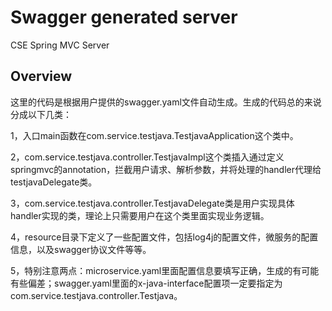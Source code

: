# Swagger generated server

CSE Spring MVC Server


## Overview
这里的代码是根据用户提供的swagger.yaml文件自动生成。生成的代码总的来说分成以下几类：

1，入口main函数在com.service.testjava.TestjavaApplication这个类中。

2，com.service.testjava.controller.TestjavaImpl这个类插入通过定义springmvc的annotation，拦截用户请求、解析参数，并将处理的handler代理给testjavaDelegate类。

3，com.service.testjava.controller.TestjavaDelegate类是用户实现具体handler实现的类，理论上只需要用户在这个类里面实现业务逻辑。


4，resource目录下定义了一些配置文件，包括log4j的配置文件，微服务的配置信息，以及swagger协议文件等等。

5，特别注意两点：microservice.yaml里面配置信息要填写正确，生成的有可能有些偏差；swagger.yaml里面的x-java-interface配置项一定要指定为com.service.testjava.controller.Testjava。
